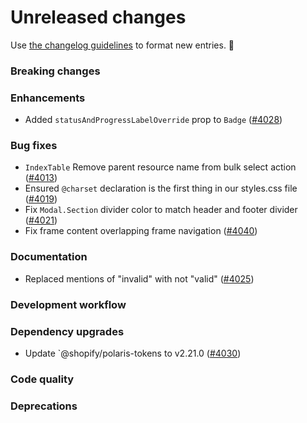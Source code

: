 # Unreleased changes

Use [the changelog guidelines](https://git.io/polaris-changelog-guidelines) to format new entries. 💜

### Breaking changes

### Enhancements

- Added `statusAndProgressLabelOverride` prop to `Badge` ([#4028](https://github.com/Shopify/polaris-react/pull/4028))

### Bug fixes

- `IndexTable` Remove parent resource name from bulk select action ([#4013](https://github.com/Shopify/polaris-react/pull/4013))
- Ensured `@charset` declaration is the first thing in our styles.css file ([#4019](https://github.com/Shopify/polaris-react/pull/4019))
- Fix `Modal.Section` divider color to match header and footer divider ([#4021](https://github.com/Shopify/polaris-react/pull/4021))
- Fix frame content overlapping frame navigation ([#4040](https://github.com/Shopify/polaris-react/pull/4040))

### Documentation

- Replaced mentions of "invalid" with not "valid" ([#4025](https://github.com/Shopify/polaris-react/pull/4025))

### Development workflow

### Dependency upgrades

- Update `@shopify/polaris-tokens to v2.21.0 ([#4030](https://github.com/Shopify/polaris-react/pull/4030))

### Code quality

### Deprecations
